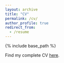 ```yaml
---
layout: archive
title: "CV"
permalink: /cv/
author_profile: true
redirect_from:
  - /resume
---
```


{% include base_path %}

Find my complete CV [here](https://www.dropbox.com/s/np0ed1vsm8ty8br/CV_OsamaAnsari.pdf?dl=0).
